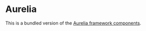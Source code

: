 # Aurelia

This is a bundled version of the [Aurelia framework components](https://github.com/aurelia).